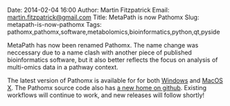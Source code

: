 Date: 2014-02-04 16:00
Author: Martin Fitzpatrick
Email: martin.fitzpatrick@gmail.com
Title: MetaPath is now Pathomx
Slug: metapath-is-now-pathomx
Tags: pathomx,pathomx,software,metabolomics,bioinformatics,python,qt,pyside

MetaPath has now been renamed Pathomx. The name change was neccessary due to a name clash with another piece of published bioinformatics software, but it also better reflects the focus on analysis of multi-omics data in a pathway context.

<!-- PELICAN_END_SUMMARY -->

The latest version of Pathomx is available for for both [Windows][windows-download] and [MacOS X][mac-download]. The Pathomx source code also has [a new home on github][github]. Existing workflows will continue to work, and new releases will follow shortly!

[all-downloads]: http://pathomx.org/download
[mac-download]: http://download.pathomx.org/Pathomx-latest.dmg
[windows-download]: http://download.pathomx.org/Pathomx-latest.exe
[github]: http://github.com/pathomx
